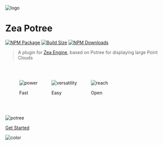 ![logo](_media/logo-zea.svg)

# Zea Potree

[![NPM Package][npm]][npm-url]
[![Build Size][build-size]][build-size-url]
[![NPM Downloads][npm-downloads]][npmtrends-url]

> A plugin for [Zea Engine](https://docs.zea.live/zea-engine/#/), based on Potree for displaying large Point Clouds

<ul style="display:inline-block">

<li style="display:inline-block; padding:20px;">

![power](_media/icon-power.svg)

Fast

</li>

<li style="display:inline-block; padding:20px;">

![versatility](_media/icon-versatility.svg)

Easy

</li>
<li style="display:inline-block; padding:20px;">

![reach](_media/icon-reach.svg)

Open

</li>
</ul>

![potree](_media/entwine-logo.png)

[Get Started](README.md)

<!-- background color -->

![color](#333333)


[npm]: https://badge.fury.io/js/%40zeainc%2Fzea-pointclouds.svg
[npm-url]: https://www.npmjs.com/package/@zeainc/zea-pointclouds
[build-size]: https://badgen.net/bundlephobia/minzip/@zeainc/zea-pointclouds
[build-size-url]: https://bundlephobia.com/result?p=@zeainc/zea-pointclouds
[npm-downloads]: https://img.shields.io/npm/dw/@zeainc/zea-pointclouds
[npmtrends-url]: https://www.npmtrends.com/@zeainc/zea-pointclouds
